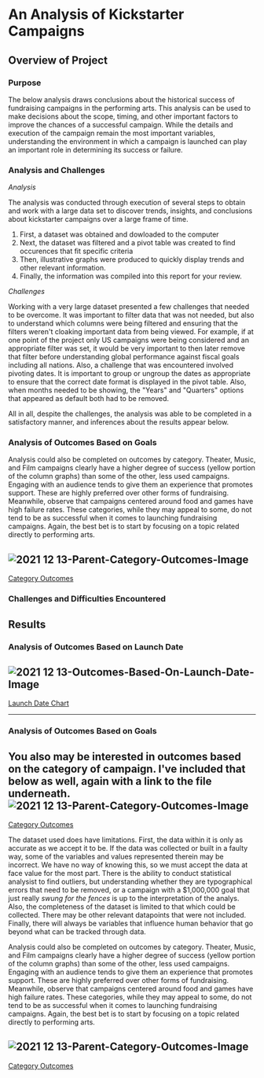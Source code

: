 # An Analysis of Kickstarter Campaigns

## Overview of Project

### Purpose
The below analysis draws conclusions about the historical success of fundraising campaigns in the performing arts. This analysis can be used to make decisions about the scope, timing, and other important factors to improve the chances of a successful campaign. While the details and execution of the campaign remain the most important variables, understanding the environment in which a campaign is launched can play an important role in determining its success or failure.

### Analysis and Challenges

*Analysis*

The analysis was conducted through execution of several steps to obtain and work with a large data set to discover trends, insights, and conclusions about kickstarter campaigns over a large frame of time. 
1. First, a dataset was obtained and dowloaded to the computer
2. Next, the dataset was filtered and a pivot table was created to find occurences that fit specific criteria
3. Then, illustrative graphs were produced to quickly display trends and other relevant information.
4. Finally, the information was compiled into this report for your review.

*Challenges*

Working with a very large dataset presented a few challenges that needed to be overcome. It was important to filter data that was not needed, but also to understand which columns were being filtered and ensuring that the filters weren't cloaking important data from being viewed. For example, if at one point of the project only US campaigns were being considered and an appropriate filter was set, it would be very important to then later remove that filter before understanding global performance against fiscal goals including all nations. Also, a challenge that was encountered involved pivoting dates. It is important to group or ungroup the dates as appropriate to ensure that the correct date format is displayed in the pivot table. Also, when months needed to be showing, the "Years" and "Quarters" options that appeared as default both had to be removed.
     
All in all, despite the challenges, the analysis was able to be completed in a satisfactory manner, and inferences about the results appear below.

### Analysis of Outcomes Based on Goals

Analysis could also be completed on outcomes by category. Theater, Music, and Film campaigns clearly have a higher degree of success (yellow portion of the column graphs) than some of the other, less used campaigns. Engaging with an audience tends to give them an experience that promotes support. These are highly preferred over other forms of fundraising. Meanwhile, observe that campaigns centered around food and games have high failure rates. These categories, while they may appeal to some, do not tend to be as successful when it comes to launching fundraising campaigns. Again, the best bet is to start by focusing on a topic related directly to performing arts.

![2021 12 13-Parent-Category-Outcomes-Image](https://user-images.githubusercontent.com/95391827/146113519-369e60ed-9242-4b2e-a1a4-e60a84607cc6.png)
---

[Category Outcomes](https://user-images.githubusercontent.com/95391827/146113519-369e60ed-9242-4b2e-a1a4-e60a84607cc6.png)

### Challenges and Difficulties Encountered

## Results

### Analysis of Outcomes Based on Launch Date

![2021 12 13-Outcomes-Based-On-Launch-Date-Image](https://user-images.githubusercontent.com/95391827/146113331-ed3cde3a-fea4-4619-98ad-272434b28b09.png)
---

[Launch Date Chart](https://user-images.githubusercontent.com/95391827/146113331-ed3cde3a-fea4-4619-98ad-272434b28b09.png)

---

### Analysis of Outcomes Based on Goals

You also may be interested in outcomes based on the category of campaign. I've included that below as well, again with a link to the file underneath.
![2021 12 13-Parent-Category-Outcomes-Image](https://user-images.githubusercontent.com/95391827/146113519-369e60ed-9242-4b2e-a1a4-e60a84607cc6.png)
---
[Category Outcomes](https://user-images.githubusercontent.com/95391827/146113519-369e60ed-9242-4b2e-a1a4-e60a84607cc6.png)

The dataset used does have limitations. First, the data within it is only as accurate as we accept it to be. If the data was collected or built in a faulty way, some of the variables and values represented therein may be incorrect. We have no way of knowing this, so we must accept the data at face value for the most part. There is the ability to conduct statistical analysist to find outliers, but understanding whether they are typographical errors that need to be removed, or a campaign with a $1,000,000 goal that just really *swung for the fences* is up to the interpretation of the analys. Also, the completeness of the dataset is limited to that which could be collected. There may be other relevant datapoints that were not included. Finally, there will always be variables that influence human behavior that go beyond what can be tracked through data.

Analysis could also be completed on outcomes by category. Theater, Music, and Film campaigns clearly have a higher degree of success (yellow portion of the column graphs) than some of the other, less used campaigns. Engaging with an audience tends to give them an experience that promotes support. These are highly preferred over other forms of fundraising. Meanwhile, observe that campaigns centered around food and games have high failure rates. These categories, while they may appeal to some, do not tend to be as successful when it comes to launching fundraising campaigns. Again, the best bet is to start by focusing on a topic related directly to performing arts.

![2021 12 13-Parent-Category-Outcomes-Image](https://user-images.githubusercontent.com/95391827/146113519-369e60ed-9242-4b2e-a1a4-e60a84607cc6.png)
---

[Category Outcomes](https://user-images.githubusercontent.com/95391827/146113519-369e60ed-9242-4b2e-a1a4-e60a84607cc6.png)
